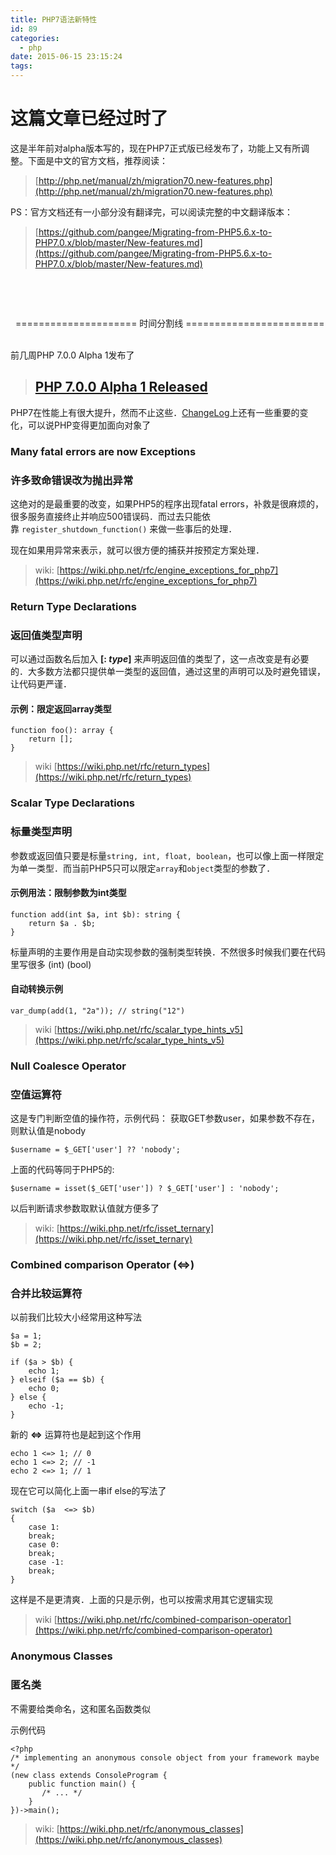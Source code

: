 ```yaml
---
title: PHP7语法新特性
id: 89
categories:
  - php
date: 2015-06-15 23:15:24
tags:
---
```


# 这篇文章已经过时了

这是半年前对alpha版本写的，现在PHP7正式版已经发布了，功能上又有所调整。下面是中文的官方文档，推荐阅读：

> [http://php.net/manual/zh/migration70.new-features.php](http://php.net/manual/zh/migration70.new-features.php)

PS：官方文档还有一小部分没有翻译完，可以阅读完整的中文翻译版本：

> [https://github.com/pangee/Migrating-from-PHP5.6.x-to-PHP7.0.x/blob/master/New-features.md](https://github.com/pangee/Migrating-from-PHP5.6.x-to-PHP7.0.x/blob/master/New-features.md)

&nbsp;

&nbsp;

&nbsp;
===================== 时间分割线 ========================
&nbsp;

前几周PHP 7.0.0 Alpha 1发布了

> ## [PHP 7.0.0 Alpha 1 Released](http://php.net/archive/2015.php#id2015-01-11-6)

PHP7在性能上有很大提升，然而不止这些．[ChangeLog](http://php.net/archive/2015.php#id2015-01-11-6)上还有一些重要的变化，可以说PHP变得更加面向对象了

### Many fatal errors are now Exceptions

### 许多致命错误改为抛出异常

这绝对的是最重要的改变，如果PHP5的程序出现fatal errors，补救是很麻烦的，很多服务直接终止并响应500错误码．而过去只能依靠 `register_shutdown_function()` 来做一些事后的处理．

现在如果用异常来表示，就可以很方便的捕获并按预定方案处理．

> wiki: [https://wiki.php.net/rfc/engine_exceptions_for_php7](https://wiki.php.net/rfc/engine_exceptions_for_php7)

### Return Type Declarations

### 返回值类型声明

可以通过函数名后加入 **[: _type_]** 来声明返回值的类型了，这一点改变是有必要的．大多数方法都只提供单一类型的返回值，通过这里的声明可以及时避免错误，让代码更严谨．

#### 示例：限定返回array类型

```
function foo(): array {
    return [];
}
```

> wiki [https://wiki.php.net/rfc/return_types](https://wiki.php.net/rfc/return_types)

### Scalar Type Declarations

### 标量类型声明

参数或返回值只要是标量`string, int, float, boolean`，也可以像上面一样限定为单一类型．而当前PHP5只可以限定`array`和`object`类型的参数了．

#### 示例用法：限制参数为int类型

```
function add(int $a, int $b): string {
    return $a . $b;
}
```

标量声明的主要作用是自动实现参数的强制类型转换．不然很多时候我们要在代码里写很多 (int) (bool)

#### 自动转换示例

```
var_dump(add(1, "2a")); // string("12")
```

> wiki [https://wiki.php.net/rfc/scalar_type_hints_v5](https://wiki.php.net/rfc/scalar_type_hints_v5)

### Null Coalesce Operator

### 空值运算符

这是专门判断空值的操作符，示例代码：
获取GET参数user，如果参数不存在，则默认值是nobody

```
$username = $_GET['user'] ?? 'nobody';
```

上面的代码等同于PHP5的:

```
$username = isset($_GET['user']) ? $_GET['user'] : 'nobody';
```

以后判断请求参数取默认值就方便多了

> wiki: [https://wiki.php.net/rfc/isset_ternary](https://wiki.php.net/rfc/isset_ternary)

### Combined comparison Operator (<=>)

### 合并比较运算符

以前我们比较大小经常用这种写法

```
$a = 1;
$b = 2;

if ($a > $b) {
    echo 1;
} elseif ($a == $b) {
    echo 0;
} else {
    echo -1;
}
```

新的 **<=>** 运算符也是起到这个作用

```
echo 1 <=> 1; // 0
echo 1 <=> 2; // -1
echo 2 <=> 1; // 1
```

现在它可以简化上面一串if else的写法了

```
switch ($a  <=> $b)
{
    case 1:
    break;
    case 0:
    break;
    case -1:
    break;
}
```

这样是不是更清爽．上面的只是示例，也可以按需求用其它逻辑实现

> wiki [https://wiki.php.net/rfc/combined-comparison-operator](https://wiki.php.net/rfc/combined-comparison-operator)

### Anonymous Classes

### 匿名类

不需要给类命名，这和匿名函数类似

示例代码

```
<?php
/* implementing an anonymous console object from your framework maybe */
(new class extends ConsoleProgram {
    public function main() {
       /* ... */
    }
})->main();
```

> wiki: [https://wiki.php.net/rfc/anonymous_classes](https://wiki.php.net/rfc/anonymous_classes)

&nbsp;